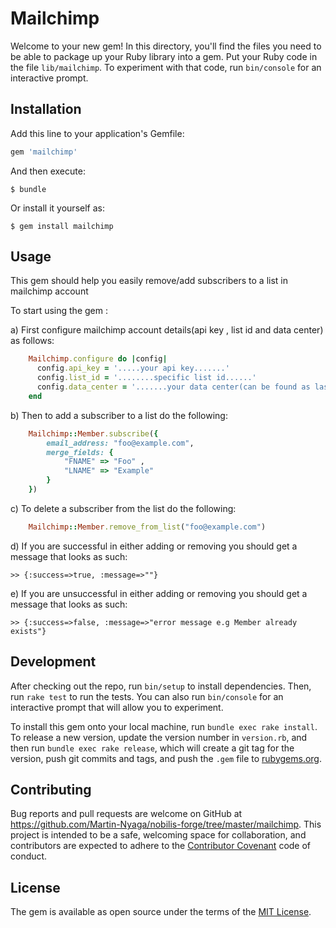 # Mailchimp

Welcome to your new gem! In this directory, you'll find the files you need to be able to package up your Ruby library into a gem. Put your Ruby code in the file `lib/mailchimp`. To experiment with that code, run `bin/console` for an interactive prompt.


## Installation

Add this line to your application's Gemfile:

```ruby
gem 'mailchimp'
```

And then execute:

    $ bundle

Or install it yourself as:

    $ gem install mailchimp

## Usage
This gem should help you easily remove/add subscribers to a list in mailchimp account

To start using the gem :

a) First configure mailchimp account details(api key , list id and data center) as follows:

```ruby
	Mailchimp.configure do |config|
	  config.api_key = '.....your api key.......'
	  config.list_id = '........specific list id......'
	  config.data_center = '.......your data center(can be found as last part of api key)......'
	end
```

b) Then to add a subscriber to a list do the following:

```ruby
	Mailchimp::Member.subscribe({
		email_address: "foo@example.com",
		merge_fields: {
		    "FNAME" => "Foo" , 
		    "LNAME" => "Example"
		}
	})
```

c) To delete a subscriber from the list do the following:
```ruby
	Mailchimp::Member.remove_from_list("foo@example.com")	
```

d) If you are successful in either adding or removing you should get a message that looks as such:

`>> {:success=>true, :message=>""}`

e) If you are unsuccessful in either adding or removing you should get a message that looks as such:

`>> {:success=>false, :message=>"error message e.g Member already exists"}`

	

## Development

After checking out the repo, run `bin/setup` to install dependencies. Then, run `rake test` to run the tests. You can also run `bin/console` for an interactive prompt that will allow you to experiment.

To install this gem onto your local machine, run `bundle exec rake install`. To release a new version, update the version number in `version.rb`, and then run `bundle exec rake release`, which will create a git tag for the version, push git commits and tags, and push the `.gem` file to [rubygems.org](https://rubygems.org).

## Contributing

Bug reports and pull requests are welcome on GitHub at https://github.com/Martin-Nyaga/nobilis-forge/tree/master/mailchimp. This project is intended to be a safe, welcoming space for collaboration, and contributors are expected to adhere to the [Contributor Covenant](http://contributor-covenant.org) code of conduct.


## License

The gem is available as open source under the terms of the [MIT License](http://opensource.org/licenses/MIT).

